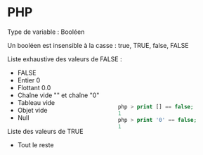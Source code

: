# PHP
Type de variable : Booléen

Un booléen est insensible à la casse : true, TRUE, false, FALSE

<div grid="~ cols-2 gap-2" m="-t-2">
    <div>
        <p>Liste exhaustive des valeurs de FALSE :</p>
        <ul> 
            <li>FALSE</li>
            <li>Entier 0</li>
            <li>Flottant 0.0</li>
            <li>Chaîne vide "" et chaîne "0"</li>
            <li>Tableau vide</li>
            <li>Objet vide</li>
            <li>Null</li>
        </ul>
    </div>
    <div>
        <p>Liste des valeurs de TRUE</p>
         <ul> 
            <li>Tout le reste</li>
        </ul>
    </div>
</div>


<div style="position: absolute; top: 300px; right: 80px; width: 400px;">

```php
php > print [] == false;
1
php > print '0' == false;
1
```

</div>